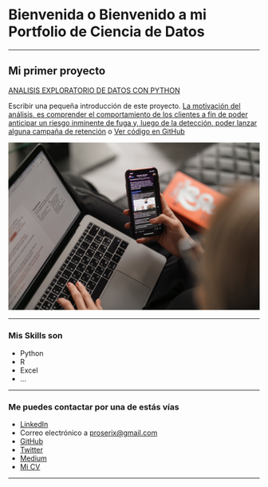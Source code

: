 # Bienvenida o Bienvenido a mi Portfolio de Ciencia de Datos

---

## Mi primer proyecto
[ANALISIS EXPLORATORIO DE DATOS CON PYTHON](https://medium.com/@proserix/analisis-exploratorio-de-datos-con-python-caso-telco-ibm-f2ae155320e6)

Escribir una pequeña introducción de este proyecto. [La motivación del análisis, es comprender el comportamiento de los clientes a fin de poder anticipar un riesgo inminente de fuga y, luego de la detección, poder lanzar alguna campaña de retención](https://medium.com/@proserix/analisis-exploratorio-de-datos-con-python-caso-telco-ibm-f2ae155320e6) o [Ver código en GitHub](https://github.com/tu-repo)

[<img src="images/maxim-ilyahov-0aRycsfH57A-unsplash.jpg?raw=true"/>](https://medium.com/pagina-entrada-blog)

---

### Mis Skills son

- Python
- R
- Excel
- ...

---

### Me puedes contactar por una de estás vías

- [LinkedIn](https://www.linkedin.com/in/proserix/)
- Correo electrónico a <proserix@gmail.com>
- [GitHub](https://github.com/proserix/)
- [Twitter](https://twitter.com/tu-twitter)
- [Medium](https://medium.com/@proserix)
- [Mi CV](/pdf/plantilla-curriculum-blanco.pdf)

---
